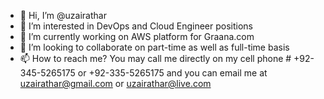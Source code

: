 - 👋 Hi, I’m @uzairathar
- 👀 I’m interested in DevOps and Cloud Engineer positions
- 🌱 I’m currently working on AWS platform for Graana.com
- 💞️ I’m looking to collaborate on part-time as well as full-time basis
- 📫 How to reach me? You may call me directly on my cell phone # +92-345-5265175 or +92-335-5265175 and you can email me at uzairathar@gmail.com or uzairathar@live.com

<!---
uzairathar/uzairathar is a ✨ special ✨ repository because its `README.md` (this file) appears on your GitHub profile.
You can click the Preview link to take a look at your changes.
--->
